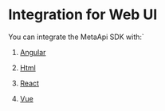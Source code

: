 # Integration for Web UI

You can integrate the MetaApi SDK with:`

1. [Angular](https://github.com/agiliumtrade-ai/metaapi-node.js-sdk/blob/master/docs/ui/angular.md)

2. [Html](https://github.com/agiliumtrade-ai/metaapi-node.js-sdk/blob/master/docs/ui/html.md)

3. [React](https://github.com/agiliumtrade-ai/metaapi-node.js-sdk/blob/master/docs/ui/react.md)

4. [Vue](https://github.com/agiliumtrade-ai/metaapi-node.js-sdk/blob/master/docs/ui/vue.md)